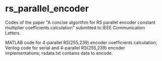 # rs_parallel_encoder
Codes of the paper "A concise algorithm for RS parallel encoder constant multiplier coefficients calculation" submitted to IEEE Communication Letters.

MATLAB code for 4-parallel RS(255,239) encoder coefficients calculation; Verilog code for serial and 4-parallel RS(255,239) encoder implementations;
rsdata.txt contains data to encode.
